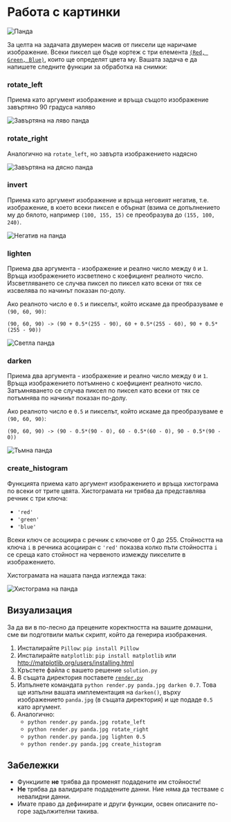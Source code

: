 # Работа с картинки

![Панда](https://raw.githubusercontent.com/fmi/python-homework/master/2016/01/panda.jpg)

За целта на задачата двумерен масив от пиксели  ще наричаме изображение. Всеки
пиксел ще бъде кортеж с три елемента [`(Red, Green,
Blue)`](https://bg.wikipedia.org/wiki/RGB), които ще определят цвета му. Вашата
задача е да напишете следните функции за обработка на снимки:

### rotate_left

Приема като аргумент изображение и връща същото изображение завъртяно 90
градуса наляво

![Завъртяна на ляво панда](https://raw.githubusercontent.com/fmi/python-homework/master/2016/01/panda_rotate_left.jpg)

### rotate_right

Аналогично на `rotate_left`, но завърта изображението надясно

![Завъртяна на дясно панда](https://raw.githubusercontent.com/fmi/python-homework/master/2016/01/panda_rotate_right.jpg)

### invert

Приема като аргумент изображение и връща неговият негатив, т.е. изображение, в
което всеки пиксел е обърнат (взима се допълнението му до бялото, например
`(100, 155, 15)` се преобразува до `(155, 100, 240)`.

![Негатив на панда](https://raw.githubusercontent.com/fmi/python-homework/master/2016/01/panda_invert.jpg)

### lighten

Приема два аргумента - изображение и реално число между `0` и `1`. Връща
изображението изсветлено с коефициент реалното число. Изсветляването се случва
пиксел по пиксел като всеки от тях се изсвелява по начинът показан по-долу.

Ако реалното число е `0.5` и пикселът, който искаме да преобразуваме е `(90,
60, 90)`:

`(90, 60, 90) -> (90 + 0.5*(255 - 90), 60 + 0.5*(255 - 60), 90 + 0.5*(255 - 90))`

![Светла панда](https://raw.githubusercontent.com/fmi/python-homework/master/2016/01/panda_lighten.jpg)

### darken

Приема два аргумента - изображение и реално число между `0` и `1`. Връща
изображението потъмнено с коефициент реалното число. Затъмняването се случва
пиксел по пиксел като всеки от тях се потъмнява по начинът показан по-долу.

Ако реалното число е `0.5` и пикселът, който искаме да преобразуваме е `(90,
60, 90)`:

`(90, 60, 90) -> (90 - 0.5*(90 - 0), 60 - 0.5*(60 - 0), 90 - 0.5*(90 - 0))`

![Тъмна панда](https://raw.githubusercontent.com/fmi/python-homework/master/2016/01/panda_darken.jpg)

### create_histogram

Функцията приема като аргумент изображението и връща хистограма по всеки от
трите цвята. Хистограмата ни трябва да представлява речник с три ключа:

* `'red'`
* `'green'`
* `'blue'`

Всеки ключ се асоциира с речник с ключове от 0 до 255. Стойността на ключа `i`
в речника асоцииран с `'red'` показва колко пъти стойността `i` се среща като
стойност на червеното измежду пикселите в изображението.

Хистограмата на нашата панда изглежда така:

![Хистограма на панда](https://raw.githubusercontent.com/fmi/python-homework/master/2016/01/histogram.png)

## Визуализация

За да ви в по-лесно да прецените коректността на вашите домашни, сме ви
подготвили малък скрипт, който да генерира изображения.


1. Инсталирайте `Pillow`: `pip install Pillow`
2. Инсталирайте `matplotlib`: `pip install matplotlib` или http://matplotlib.org/users/installing.html
3. Кръстете файла с вашето решение `solution.py`
4. В същата директория поставете [`render.py`](https://raw.githubusercontent.com/fmi/python-homework/master/2016/01/render.py)
5. Изпълнете командата `python render.py panda.jpg darken 0.7`. Това ще изпълни
   вашата имплементация на `darken()`, върху изображението `panda.jpg` (в
   същата директория) и ще подаде `0.5` като аргумент.
6. Аналогично:
   * `python render.py panda.jpg rotate_left`
   * `python render.py panda.jpg rotate_right`
   * `python render.py panda.jpg lighten 0.5`
   * `python render.py panda.jpg create_histogram`

## Забележки

* Функциите **не** трябва да променят подадените им стойности!
* **Не** трябва да валидирате подадените данни. Ние няма да тестваме с невалидни данни.
* Имате право да дефинирате и други функции, освен описаните по-горе задължителни такива.
